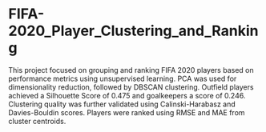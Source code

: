 # FIFA-2020_Player_Clustering_and_Ranking
This project focused on grouping and ranking FIFA 2020 players based on performance metrics using unsupervised learning. PCA was used for dimensionality reduction, followed by DBSCAN clustering. Outfield players achieved a Silhouette Score of 0.475 and goalkeepers a score of 0.246. Clustering quality was further validated using Calinski-Harabasz and Davies-Bouldin scores. Players were ranked using RMSE and MAE from cluster centroids.
